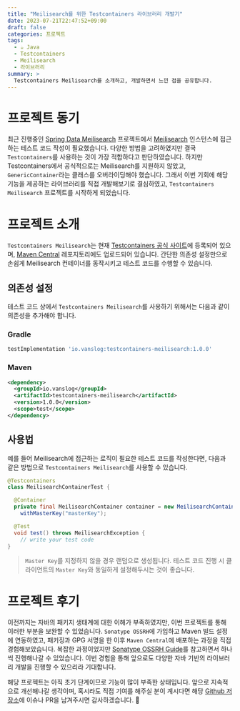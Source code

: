 ```yaml
---
title: "Meilisearch를 위한 Testcontainers 라이브러리 개발기"
date: 2023-07-21T22:47:52+09:00
draft: false
categories: 프로젝트
tags:
  - ☕️ Java
  - Testcontainers
  - Meilisearch
  - 라이브러리
summary: >
  Testcontainers Meilisearch를 소개하고, 개발하면서 느낀 점을 공유합니다.
---
```


프로젝트 동기
===

최근 진행중인 [Spring Data Meilisearch](/posts/project/spring-data-meilisearch/introduction) 프로젝트에서 [Meilisearch](https://www.meilisearch.com) 인스턴스에 접근하는 테스트 코드 작성이 필요했습니다. 다양한 방법을 고려하였지만 결국 `Testcontainers`를 사용하는 것이 가장 적합하다고 판단하였습니다. 하지만 Testcontainers에서 공식적으로는 Meilisearch를 지원하지 않았고, `GenericContainer`라는 클래스를 오버라이딩해야 했습니다. 그래서 이번 기회에 해당 기능을 제공하는 라이브러리를 직접 개발해보기로 결심하였고, `Testcontainers Meilisearch` 프로젝트를 시작하게 되었습니다.

프로젝트 소개
===

`Testcontainers Meilisearch`는 현재 [Testcontainers 공식 사이트](https://testcontainers.com/modules/meilisearch/)에 등록되어 있으며, [Maven Central](https://central.sonatype.com/artifact/io.vanslog/testcontainers-meilisearch) 레포지토리에도 업로드되어 있습니다. 간단한 의존성 설정만으로 손쉽게 Meilisearch 컨테이너를 동작시키고 테스트 코드를 수행할 수 있습니다.

의존성 설정
---

테스트 코드 상에서 `Testcontainers Meilisearch`를 사용하기 위해서는 다음과 같이 의존성을 추가해야 합니다.

### Gradle

```groovy
testImplementation 'io.vanslog:testcontainers-meilisearch:1.0.0'
```

### Maven

```xml
<dependency>
  <groupId>io.vanslog</groupId>
  <artifactId>testcontainers-meilisearch</artifactId>
  <version>1.0.0</version>
  <scope>test</scope>
</dependency>
```

사용법
---

예를 들어 Meilisearch에 접근하는 로직이 필요한 테스트 코드를 작성한다면, 다음과 같은 방법으로 `Testcontainers Meilisearch`를 사용할 수 있습니다.

```java
@Testcontainers
class MeilisearchContainerTest {

  @Container
  private final MeilisearchContainer container = new MeilisearchContainer()
    withMasterKey("masterKey");

  @Test
  void test() throws MeilisearchException {
    // write your test code
}
```

> `Master Key`를 지정하지 않을 경우 랜덤으로 생성됩니다. 테스트 코드 진행 시 클라이언트의 `Master Key`와 동일하게 설정해두시는 것이 좋습니다.

프로젝트 후기
===

이전까지는 자바의 패키지 생태계에 대한 이해가 부족하였지만, 이번 프로젝트를 통해 이러한 부분을 보완할 수 있었습니다. `Sonatype OSSRH`에 가입하고 Maven 빌드 설정에 연동하였고, 패키징과 GPG 서명을 한 이후 `Maven Central`에 배포하는 과정을 직접 경험해보았습니다. 복잡한 과정이었지만 [Sonatype OSSRH Guide](https://central.sonatype.org/pages/ossrh-guide.html)를 참고하면서 하나씩 진행해나갈 수 있었습니다. 이번 경험을 통해 앞으로도 다양한 자바 기반의 라이브러리 개발을 진행할 수 있으리라 기대합니다.

해당 프로젝트는 아직 초기 단계이므로 기능이 많이 부족한 상태입니다. 앞으로 지속적으로 개선해나갈 생각이며, 혹시라도 직접 기여를 해주실 분이 계시다면 해당 [Github 저장소](https://github.com/junghoon-vans/testcontainers-meilisearch)에 이슈나 PR을 남겨주시면 감사하겠습니다. 🤗
